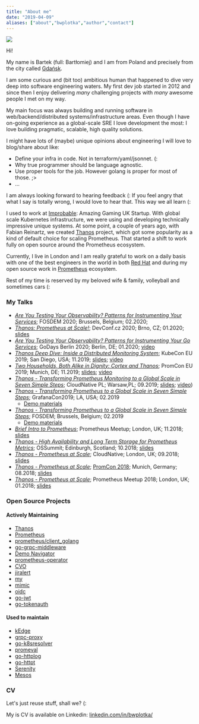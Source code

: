 ```yaml
---
title: "About me"
date: "2019-04-09"
aliases: ["about","bwplotka","author","contact"]
---
```


<img src="/images/about.jpg" class="featured_image">

Hi! 

My name is Bartek (full: Bartłomiej) and I am from Poland and precisely from the city called [Gdańsk](https://www.youtube.com/watch?v=9XHPjAUp8Qc).

I am some curious and (bit too) ambitious human that happened to dive very deep into software engineering waters.
My first dev job started in 2012 and since then I enjoy delivering *many* challenging projects with *many* awesome people I met on my way.

My main focus was always building and running software in web/backend/distributed systems/infrastructure areas. 
Even though I have on-going experience as a global-scale SRE I love development the most: I love building pragmatic, scalable, high quality solutions.

I might have lots of (maybe) unique opinions about engineering I will love to blog/share about like:

* Define your infra in code. Not in terraform/yaml/jsonnet. (:
* Why true programmer should be language agnostic. 
* Use proper tools for the job. However golang is proper for most of those. ;>
* ...

I am always looking forward to hearing feedback (: If you feel angry that what I say is totally wrong, I would love to hear that. This way we all learn (:

I used to work at [Improbable](https://improbable.io): Amazing Gaming UK Startup. With global scale Kubernetes infrastructure,
we were using and developing technically impressive unique systems. At some point, a couple of years ago, with Fabian Reinartz,
we created [Thanos](https://thanos.io) project, which got some popularity as a kind of default choice for scaling Prometheus. 
That started a shift to work fully on open source around the Prometheus ecosystem.

Currently, I live in London and I am really grateful to work on a daily basis with one of the best engineers in the world
in both [Red Hat](https://redhat.com) and during my open source work in [Prometheus](https://prometheus.io) ecosystem. 

Rest of my time is reserved by my beloved wife & family, volleyball and sometimes cars (:

### My Talks

* [*Are You Testing Your Observability? Patterns for Instrumenting Your Services*](https://fosdem.org/2020/schedule/event/testing_observability/); FOSDEM 2020; Brussels, Belgium; 02.2020;
* [*Thanos: Prometheus at Scale!*](https://devconfcz2020a.sched.com/event/YOuT/thanos-prometheus-at-scale); DevConf.cz 2020; Brno, CZ; 01.2020; [slides](https://docs.google.com/presentation/d/1oHaHWr01JeeUgBrF0F-Yu2UWDfV9z-6RxlCjikky2X8/edit?usp=sharing0)
* [*Are You Testing Your Observability? Patterns for Instrumenting Your Go Services*](https://www.godays.io/); GoDays Berlin 2020; Berlin, DE; 01.2020; [video](https://youtu.be/LU6D5cNeHks?list=PLUXT7uzX81byVuvjGmF-OopGKZo_wxcmq)
* [*Thanos Deep Dive: Inside a Distributed Monitoring System*](https://kccncna19.sched.com/event/UagR/thanos-deep-dive-inside-a-distributed-monitoring-system-bartlomiej-plotka-frederic-branczyk-red-hat); KubeCon EU 2019; San Diego, USA; 11.2019; [slides](https://static.sched.com/hosted_files/kccncna19/82/Thanos%20Deep%20Dive_%20Inside%20a%20Distributed%20Monitoring%20System%20.pdf); [video](https://www.youtube.com/watch?v=qQN0N14HXPM)
* [*Two Households, Both Alike in Dignity: Cortex and Thanos*](https://promcon.io/2019-munich/talks/two-households-both-alike-in-dignity-cortex-and-thanos/); PromCon EU 2019; Munich, DE; 11.2019; [slides](https://promcon.io/2019-munich/slides/two-households-both-alike-in-dignity-cortex-and-thanos.pdf); [video](https://youtu.be/KmJnmd3K3Ws)
* [*Thanos - Transforming Prometheus Monitoring to a Global Scale in Seven Simple Steps*](http://cloudnativewarsaw.com/talksspeakers/#rec119475061); CloudNative PL; Warsaw,PL; 09.2019; [slides](https://docs.google.com/presentation/d/1cKpbJY3jIAtr03M-zcNujwBA38_LDj7NqE4LjNfvglE); [video](https://www.youtube.com/watch?v=5H03plg_htg))
* [*Thanos - Transforming Prometheus to a Global Scale in Seven Simple Steps*](https://youtu.be/Iuo1EjCN5i4); GrafanaCon2019; LA, USA; 02.2019
  * [Demo materials](https://github.com/thanos-io/thanos/pull/866)
* [*Thanos - Transforming Prometheus to a Global Scale in Seven Simple Steps*](https://fosdem.org/2019/schedule/event/thanos_transforming_prometheus_to_a_global_scale_in_a_seven_simple_steps/); FOSDEM; Brussels, Belgium; 02.2019
  * [Demo materials](https://github.com/thanos-io/thanos/pull/801)
* [*Brief Intro to Prometheus*](https://www.youtube.com/watch?v=6QzzKDTVGnU); Prometheus Meetup; London, UK; 11.2018; [slides](https://docs.google.com/presentation/d/1BDJsu7MH5aE2rjSwZKvwg5RxDQnzTE1oztES9KPCYqI) 
* [*Thanos - High Availability and Long Term Storage for Prometheus Metrics*](https://osseu18.sched.com/bartlomiejplotka); OSSummit; Edinburgh, Scotland; 10.2018; [slides](https://docs.google.com/presentation/d/19YjNgaZsl-emOdtyzPIdco5UCSFnT5mP14axaQqOFC8/edit?usp=sharing)
* [*Thanos - Prometheus at Scale*](https://skillsmatter.com/skillscasts/12104-thanos-prometheus-at-scale); CloudNative; London, UK; 09.2018; [slides](https://docs.google.com/presentation/d/1_oLFEnyj-0XejPTQsXsHWqC867PsmnMgkBjHuf5L9LE)
* [*Thanos - Prometheus at Scale*](https://youtu.be/Fb_lYX01IX4); [PromCon 2018](https://promcon.io/2018-munich/talks/thanos-prometheus-at-scale/); Munich, Germany; 08.2018; [slides](https://docs.google.com/presentation/d/1dwEw5AsgRfvMiXk71oeXxxWEyGio7baax7WlFs92Jf0)
* [*Thanos - Prometheus at Scale*](https://www.youtube.com/watch?v=l8syWgJ98sk); Prometheus Meetup 2018; London, UK; 01.2018; [slides](https://docs.google.com/presentation/d/1L7Edsv9V0iNmuq7LBTei2ANgyyR0D-XU3B3bbiMPX5I)

### Open Source Projects

#### Actively Maintaining

* [Thanos](https://thanos.io)
* [Prometheus](https://prometheus.io/)
* [prometheus/client_golang](https://github.com/prometheus/client_golang)
* [go-grpc-middleware](https://github.com/grpc-ecosystem/go-grpc-middleware)
* [Demo Navigator](https://github.com/bwplotka/demo-nav)
* [prometheus-operator](https://github.com/coreos/prometheus-operator)
* [CVO](https://github.com/openshift/cluster-monitoring-operator)
* [jiralert](https://github.com/prometheus-community/jiralert)
* [my](https://github.com/bwplotka/my)
* [mimic](https://github.com/bwplotka/mimic)
* [oidc](https://github.com/bwplotka/oidc)
* [go-jwt](https://github.com/bwplotka/go-jwt)
* [go-tokenauth](https://github.com/bwplotka/go-tokenauth)

#### Used to maintain

* [kEdge](https://github.com/improbable-eng/kedge)
* [grpc-proxy](https://github.com/mwitkow/grpc-proxy)
* [go-k8sresolver](https://github.com/bwplotka/go-k8sresolver)
* [promeval](https://github.com/bwplotka/promeval)
* [go-httplog](https://github.com/bwplotka/go-httplog)
* [go-httpt](https://github.com/bwplotka/go-httpt)
* [Serenity](https://github.com/mesosphere/serenity)
* [Mesos](https://github.com/apache/mesos)

### CV

Let's just reuse stuff, shall we? (: 

My is CV is available on Linkedin: [linkedin.com/in/bwplotka/](https://www.linkedin.com/in/bwplotka/)
